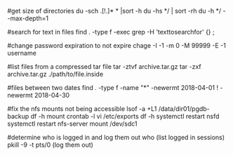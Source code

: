 #get size of directories
du -sch .[!.]* * |sort -h
du -hs */ | sort -rh
du -h */  --max-depth=1

#search for text in files
find . -type f -exec grep -H 'texttosearchfor' {} \; 

#change password expiration to not expire
chage -I -1 -m 0 -M 99999 -E -1 username


#list files from a compressed tar file
tar -ztvf archive.tar.gz
tar -zxf archive.tar.gz ./path/to/file.inside

#files between two dates
find . -type f -name "*" -newermt 2018-04-01 ! -newermt 2018-04-30


#fix the nfs mounts not being accessible
lsof -a +L1 /data/dir01/pgdb-backup
df -h
mount
crontab -l
vi /etc/exports
df -h
systemctl restart nsfd
systemctl restart nfs-server
mount /dev/sdc1

#determine who is logged in and log them out
who (list logged in sessions)
pkill -9 -t pts/0  (log them out)


